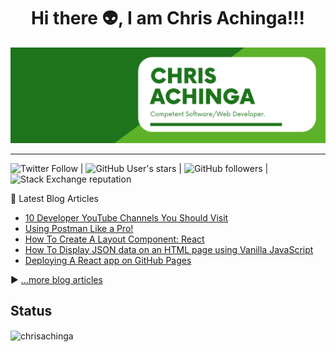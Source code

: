 <h1 align="center">
Hi there 👽, I am Chris Achinga!!!
</h1>

![chris-achinga](cover.png)

<hr />

![Twitter Follow](https://img.shields.io/twitter/follow/achinga_chris?style=social) | ![GitHub User's stars](https://img.shields.io/github/stars/ChrisAchinga?style=social) | ![GitHub followers](https://img.shields.io/github/followers/ChrisAchinga?style=social) | ![Stack Exchange reputation](https://img.shields.io/stackexchange/stackoverflow/r/11450095)

📘 Latest Blog Articles

<!-- BLOG-POST-LIST:START -->
- [10 Developer YouTube Channels You Should Visit](https://chrisdevcode.hashnode.dev/10-developer-youtube-channels-you-should-visit)
- [Using Postman Like a Pro!](https://chrisdevcode.hashnode.dev/using-postman-like-a-pro)
- [How To Create A Layout Component: React](https://chrisdevcode.hashnode.dev/how-to-create-a-layout-component-react)
- [How To Display JSON data on an HTML page using Vanilla JavaScript](https://chrisdevcode.hashnode.dev/how-to-display-json-data-on-an-html-page-using-vanilla-javascript)
- [Deploying A React app on GitHub Pages](https://chrisdevcode.hashnode.dev/github-pages-with-react)
<!-- BLOG-POST-LIST:END -->

▶ [...more blog articles](https://chrisdevcode.hashnode.dev/)

## Status

<p><img align="center" src="https://github-readme-streak-stats.herokuapp.com/?user=chrisachinga&" alt="chrisachinga" /></p>
